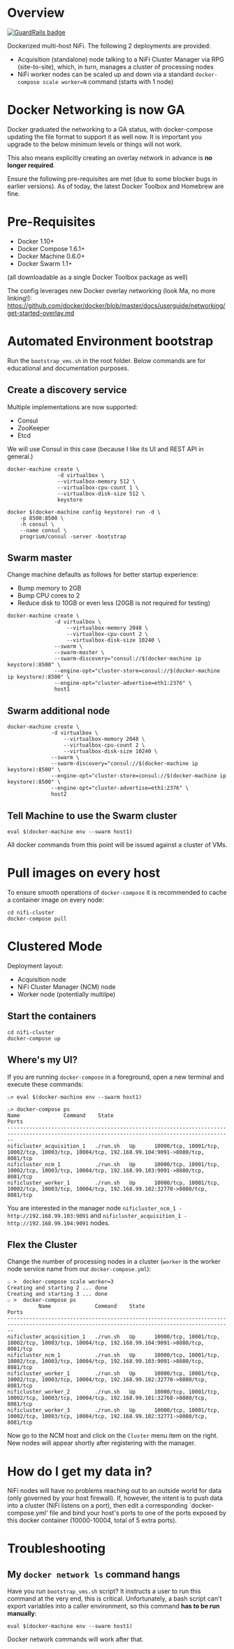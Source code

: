 # Overview

[![GuardRails badge](https://badges.production.guardrails.io/bennythejudge/docker-nifi.svg)](https://www.guardrails.io)

Dockerized multi-host NiFi. The following 2 deployments are provided:
- Acquisition (standalone) node talking to a NiFi Cluster Manager via RPG (site-to-site), which, in turn, manages a cluster of processing nodes
- NiFi worker nodes can be scaled up and down via a standard `docker-compose scale worker=N` command (starts with 1 node)

# Docker Networking is now GA
Docker graduated the networking to a GA status, with docker-compose updating the file format to support it as well now. It is important you upgrade to the below minimum levels or things will not work.

This also means explicitly creating an overlay network in advance is **no longer required**.

Ensure the following pre-requisites are met (due to some blocker bugs in earlier versions). As of today, the latest Docker Toolbox and Homebrew are fine.

# Pre-Requisites
- Docker 1.10+
- Docker Compose 1.6.1+
- Docker Machine 0.6.0+
- Docker Swarm 1.1+

(all downloadable as a single Docker Toolbox package as well)

The config leverages new Docker overlay networking (look Ma, no more linking!): https://github.com/docker/docker/blob/master/docs/userguide/networking/get-started-overlay.md

# Automated Environment bootstrap
Run the `bootstrap_vms.sh` in the root folder. Below commands are for educational and documentation purposes.

## Create a discovery service
Multiple implementations are now supported:
- Consul
- ZooKeeper
- Etcd

We will use Consul in this case (because I like its UI and REST API in general.)
```
docker-machine create \
                -d virtualbox \
                --virtualbox-memory 512 \
                --virtualbox-cpu-count 1 \
                --virtualbox-disk-size 512 \
                keystore

docker $(docker-machine config keystore) run -d \
    -p 8500:8500 \
    -h consul \
    --name consul \
    progrium/consul -server -bootstrap
```

## Swarm master
Change machine defaults as follows for better startup experience:
- Bump memory to 2GB
- Bump CPU cores to 2
- Reduce disk to 10GB or even less (20GB is not required for testing)

```
docker-machine create \
               -d virtualbox \
                   --virtualbox-memory 2048 \
                   --virtualbox-cpu-count 2 \
                   --virtualbox-disk-size 10240 \
               --swarm \
               --swarm-master \
               --swarm-discovery="consul://$(docker-machine ip keystore):8500" \
               --engine-opt="cluster-store=consul://$(docker-machine ip keystore):8500" \
               --engine-opt="cluster-advertise=eth1:2376" \
               host1
```

## Swarm additional node
```
docker-machine create \
              -d virtualbox \
                  --virtualbox-memory 2048 \
                  --virtualbox-cpu-count 2 \
                  --virtualbox-disk-size 10240 \
              --swarm \
              --swarm-discovery="consul://$(docker-machine ip keystore):8500" \
              --engine-opt="cluster-store=consul://$(docker-machine ip keystore):8500" \
              --engine-opt="cluster-advertise=eth1:2376" \
              host2
```

## Tell Machine to use the Swarm cluster
```
eval $(docker-machine env --swarm host1)
```

All docker commands from this point will be issued against a cluster of VMs.


# Pull images on every host

To ensure smooth operations of `docker-compose` it is recommended to cache a container image on every node:
```
cd nifi-cluster
docker-compose pull
```

# Clustered Mode
Deployment layout:
- Acquisition node
- NiFi Cluster Manager (NCM) node
- Worker node (potentially multilpe)

## Start the containers
```
cd nifi-cluster
docker-compose up
```

## Where's my UI?
If you are running `docker-compose` in a foreground, open a new terminal and execute these commands:
```
♨> eval $(docker-machine env --swarm host1)

♨> docker-compose ps
Name              Command    State                                                Ports
----------------------------------------------------------------------------------------------------------------------------------------------
nificluster_acquisition_1   ./run.sh   Up      10000/tcp, 10001/tcp, 10002/tcp, 10003/tcp, 10004/tcp, 192.168.99.104:9091->8080/tcp, 8081/tcp
nificluster_ncm_1           ./run.sh   Up      10000/tcp, 10001/tcp, 10002/tcp, 10003/tcp, 10004/tcp, 192.168.99.103:9091->8080/tcp, 8081/tcp
nificluster_worker_1        ./run.sh   Up      10000/tcp, 10001/tcp, 10002/tcp, 10003/tcp, 10004/tcp, 192.168.99.102:32770->8080/tcp, 8081/tcp
```

You are interested in the manager node `nificluster_ncm_1 - http://192.168.99.103:9091` and `nificluster_acquisition_1 - http://192.168.99.104:9091` nodes.

## Flex the Cluster
Change the number of processing nodes in a cluster (`worker` is the worker node service name from our `docker-compose.yml`):
```
♨ >  docker-compose scale worker=3
Creating and starting 2 ... done
Creating and starting 3 ... done
♨ >  docker-compose ps
          Name              Command    State                                                Ports
----------------------------------------------------------------------------------------------------------------------------------------------
nificluster_acquisition_1   ./run.sh   Up      10000/tcp, 10001/tcp, 10002/tcp, 10003/tcp, 10004/tcp, 192.168.99.104:9091->8080/tcp, 8081/tcp
nificluster_ncm_1           ./run.sh   Up      10000/tcp, 10001/tcp, 10002/tcp, 10003/tcp, 10004/tcp, 192.168.99.103:9091->8080/tcp, 8081/tcp
nificluster_worker_1        ./run.sh   Up      10000/tcp, 10001/tcp, 10002/tcp, 10003/tcp, 10004/tcp, 192.168.99.102:32770->8080/tcp, 8081/tcp
nificluster_worker_2        ./run.sh   Up      10000/tcp, 10001/tcp, 10002/tcp, 10003/tcp, 10004/tcp, 192.168.99.101:32768->8080/tcp, 8081/tcp
nificluster_worker_3        ./run.sh   Up      10000/tcp, 10001/tcp, 10002/tcp, 10003/tcp, 10004/tcp, 192.168.99.102:32771->8080/tcp, 8081/tcp
```

Now go to the NCM host and click on the `Cluster` menu item on the right. New nodes will appear shortly after registering with the
manager.

# How do I get my data in?
NiFi nodes will have no problems reaching out to an outside world for data (only governed by your host firewall).
If, however, the intent is to push data into a cluster (NiFi listens on a port), then edit a corresponding `docker-compose.yml'
file and bind your host's ports to one of the ports exposed by this docker container (10000-10004, total of 5 extra ports).

# Troubleshooting
## My `docker network ls` command hangs
Have you run `bootstrap_vms.sh` script? It instructs a user to run this command at the very end, this is critical. Unfortunately, a bash script can't export variables into a caller environment, so this command **has to be run manually**:
```
eval $(docker-machine env --swarm host1)
```
Docker network commands will work after that.
